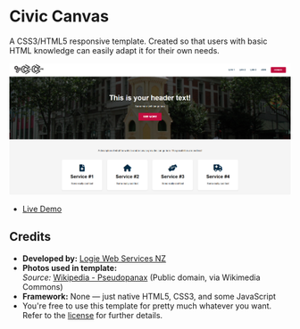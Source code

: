 # Civic Canvas
A CSS3/HTML5 responsive template. Created so that users with basic HTML knowledge can easily adapt it for their own needs.

![alt text](https://github.com/r3cla/civiccanvas/blob/main/preview.png)

- [Live Demo](https://civiccanvas.netlify.app/)

## Credits

- **Developed by:** [Logie Web Services NZ](http://logie.nz)  
- **Photos used in template:**  
  *Source:* [Wikipedia - Pseudopanax](https://en.wikipedia.org/wiki/Pseudopanax) (Public domain, via Wikimedia Commons)  
- **Framework:** None — just native HTML5, CSS3, and some JavaScript
- You're free to use this template for pretty much whatever you want. Refer to the [license](https://github.com/r3cla/civiccanvas/blob/main/LICENSE) for further details.

